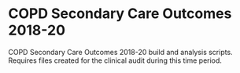 # COPD Secondary Care Outcomes 2018-20
COPD Secondary Care Outcomes 2018-20 build and analysis scripts. Requires files created for the clinical audit during this time period.
